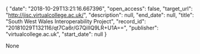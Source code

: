 {
  "date": "2018-10-29T13:21:16.667396", 
  "open_access": false, 
  "target_url": "http://jisc.virtualcollege.ac.uk/", 
  "description": null, 
  "end_date": null, 
  "title": "South West Wales Interoperability Project", 
  "record_id": "20181029T132116/qt7Ca6r/G7QiIIQ9LR+U1A==", 
  "publisher": "virtualcollege.ac.uk", 
  "start_date": null
}

None